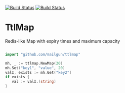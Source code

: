 [![Build Status](https://drone.io/github.com/mailgun/minheap/status.png)](https://drone.io/github.com/mailgun/minheap/latest)
[![Build Status](https://travis-ci.org/mailgun/ttlmap.png)](https://travis-ci.org/mailgun/ttlmap)

TtlMap
=======

Redis-like Map with expiry times and maximum capacity

```go

import "github.com/mailgun/ttlmap"

mh, _ := ttlmap.NewMap(20)
mh.Set("key1", "value", 20)
valI, exists := mh.Get("key2")
if exists {
   val := valI.(string)
}
```
